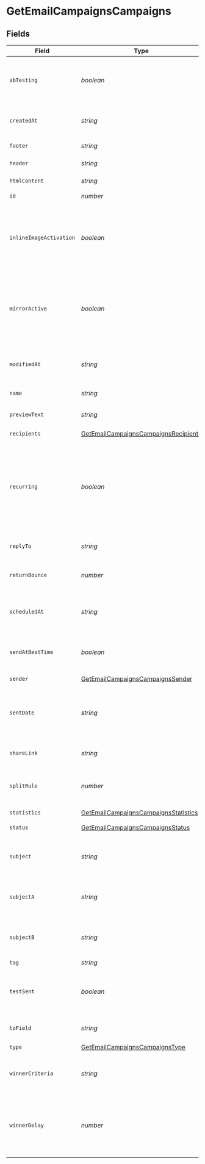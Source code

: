 # GetEmailCampaignsCampaigns


## Fields

| Field                                                                                                                                                                                                             | Type                                                                                                                                                                                                              | Required                                                                                                                                                                                                          | Description                                                                                                                                                                                                       | Example                                                                                                                                                                                                           |
| ----------------------------------------------------------------------------------------------------------------------------------------------------------------------------------------------------------------- | ----------------------------------------------------------------------------------------------------------------------------------------------------------------------------------------------------------------- | ----------------------------------------------------------------------------------------------------------------------------------------------------------------------------------------------------------------- | ----------------------------------------------------------------------------------------------------------------------------------------------------------------------------------------------------------------- | ----------------------------------------------------------------------------------------------------------------------------------------------------------------------------------------------------------------- |
| `abTesting`                                                                                                                                                                                                       | *boolean*                                                                                                                                                                                                         | :heavy_minus_sign:                                                                                                                                                                                                | Status of A/B Test for the campaign. abTesting = false means it is disabled, & abTesting = true means it is enabled.                                                                                              | true                                                                                                                                                                                                              |
| `createdAt`                                                                                                                                                                                                       | *string*                                                                                                                                                                                                          | :heavy_check_mark:                                                                                                                                                                                                | Creation UTC date-time of the campaign (YYYY-MM-DDTHH:mm:ss.SSSZ)                                                                                                                                                 | 2017-05-01T12:30:00Z                                                                                                                                                                                              |
| `footer`                                                                                                                                                                                                          | *string*                                                                                                                                                                                                          | :heavy_check_mark:                                                                                                                                                                                                | Footer of the campaign                                                                                                                                                                                            | [DEFAULT_FOOTER]                                                                                                                                                                                                  |
| `header`                                                                                                                                                                                                          | *string*                                                                                                                                                                                                          | :heavy_check_mark:                                                                                                                                                                                                | Header of the campaign                                                                                                                                                                                            | [DEFAULT_HEADER]                                                                                                                                                                                                  |
| `htmlContent`                                                                                                                                                                                                     | *string*                                                                                                                                                                                                          | :heavy_check_mark:                                                                                                                                                                                                | HTML content of the campaign                                                                                                                                                                                      | This is my HTML Content                                                                                                                                                                                           |
| `id`                                                                                                                                                                                                              | *number*                                                                                                                                                                                                          | :heavy_check_mark:                                                                                                                                                                                                | ID of the campaign                                                                                                                                                                                                | 12                                                                                                                                                                                                                |
| `inlineImageActivation`                                                                                                                                                                                           | *boolean*                                                                                                                                                                                                         | :heavy_minus_sign:                                                                                                                                                                                                | Status of inline image. inlineImageActivation = false means image can’t be embedded, & inlineImageActivation = true means image can be embedded, in the email.                                                    | true                                                                                                                                                                                                              |
| `mirrorActive`                                                                                                                                                                                                    | *boolean*                                                                                                                                                                                                         | :heavy_minus_sign:                                                                                                                                                                                                | Status of mirror links in campaign. mirrorActive = false means mirror links are deactivated, & mirrorActive = true means mirror links are activated, in the campaign                                              | true                                                                                                                                                                                                              |
| `modifiedAt`                                                                                                                                                                                                      | *string*                                                                                                                                                                                                          | :heavy_check_mark:                                                                                                                                                                                                | UTC date-time of last modification of the campaign (YYYY-MM-DDTHH:mm:ss.SSSZ)                                                                                                                                     | 2017-05-01T12:30:00Z                                                                                                                                                                                              |
| `name`                                                                                                                                                                                                            | *string*                                                                                                                                                                                                          | :heavy_check_mark:                                                                                                                                                                                                | Name of the campaign                                                                                                                                                                                              | EN - Sales Summer 2017                                                                                                                                                                                            |
| `previewText`                                                                                                                                                                                                     | *string*                                                                                                                                                                                                          | :heavy_minus_sign:                                                                                                                                                                                                | Preview text or preheader of the email campaign                                                                                                                                                                   | Thanks for your order!                                                                                                                                                                                            |
| `recipients`                                                                                                                                                                                                      | [GetEmailCampaignsCampaignsRecipients](../../models/shared/getemailcampaignscampaignsrecipients.md)                                                                                                               | :heavy_check_mark:                                                                                                                                                                                                | N/A                                                                                                                                                                                                               |                                                                                                                                                                                                                   |
| `recurring`                                                                                                                                                                                                       | *boolean*                                                                                                                                                                                                         | :heavy_minus_sign:                                                                                                                                                                                                | FOR TRIGGER ONLY ! Type of trigger campaign.recurring = false means contact can receive the same Trigger campaign only once, & recurring = true means contact can receive the same Trigger campaign several times | true                                                                                                                                                                                                              |
| `replyTo`                                                                                                                                                                                                         | *string*                                                                                                                                                                                                          | :heavy_check_mark:                                                                                                                                                                                                | Email defined as the "Reply to" of the campaign                                                                                                                                                                   | replyto@domain.com                                                                                                                                                                                                |
| `returnBounce`                                                                                                                                                                                                    | *number*                                                                                                                                                                                                          | :heavy_minus_sign:                                                                                                                                                                                                | Total number of non-delivered campaigns for a particular campaign id.                                                                                                                                             | 5                                                                                                                                                                                                                 |
| `scheduledAt`                                                                                                                                                                                                     | *string*                                                                                                                                                                                                          | :heavy_minus_sign:                                                                                                                                                                                                | UTC date-time on which campaign is scheduled (YYYY-MM-DDTHH:mm:ss.SSSZ)                                                                                                                                           | 2017-06-01T12:30:00Z                                                                                                                                                                                              |
| `sendAtBestTime`                                                                                                                                                                                                  | *boolean*                                                                                                                                                                                                         | :heavy_minus_sign:                                                                                                                                                                                                | It is true if you have chosen to send your campaign at best time, otherwise it is false                                                                                                                           | true                                                                                                                                                                                                              |
| `sender`                                                                                                                                                                                                          | [GetEmailCampaignsCampaignsSender](../../models/shared/getemailcampaignscampaignssender.md)                                                                                                                       | :heavy_check_mark:                                                                                                                                                                                                | N/A                                                                                                                                                                                                               |                                                                                                                                                                                                                   |
| `sentDate`                                                                                                                                                                                                        | *string*                                                                                                                                                                                                          | :heavy_minus_sign:                                                                                                                                                                                                | Sent UTC date-time of the campaign (YYYY-MM-DDTHH:mm:ss.SSSZ). Only available if 'status' of the campaign is 'sent'                                                                                               | 2018-12-01T16:30:00Z                                                                                                                                                                                              |
| `shareLink`                                                                                                                                                                                                       | *string*                                                                                                                                                                                                          | :heavy_minus_sign:                                                                                                                                                                                                | Link to share the campaign on social medias                                                                                                                                                                       | http://dhh.brevo.com/fhsgccc.html?t=9865448900                                                                                                                                                                    |
| `splitRule`                                                                                                                                                                                                       | *number*                                                                                                                                                                                                          | :heavy_minus_sign:                                                                                                                                                                                                | The size of your ab-test groups. Only available if `abTesting` flag of the campaign is `true`                                                                                                                     | 25                                                                                                                                                                                                                |
| `statistics`                                                                                                                                                                                                      | [GetEmailCampaignsCampaignsStatistics](../../models/shared/getemailcampaignscampaignsstatistics.md)                                                                                                               | :heavy_check_mark:                                                                                                                                                                                                | N/A                                                                                                                                                                                                               |                                                                                                                                                                                                                   |
| `status`                                                                                                                                                                                                          | [GetEmailCampaignsCampaignsStatus](../../models/shared/getemailcampaignscampaignsstatus.md)                                                                                                                       | :heavy_check_mark:                                                                                                                                                                                                | Status of the campaign                                                                                                                                                                                            | sent                                                                                                                                                                                                              |
| `subject`                                                                                                                                                                                                         | *string*                                                                                                                                                                                                          | :heavy_minus_sign:                                                                                                                                                                                                | Subject of the campaign. Only available if `abTesting` flag of the campaign is `false`                                                                                                                            | 20% OFF for 2017 Summer Sales                                                                                                                                                                                     |
| `subjectA`                                                                                                                                                                                                        | *string*                                                                                                                                                                                                          | :heavy_minus_sign:                                                                                                                                                                                                | Subject A of the ab-test campaign. Only available if `abTesting` flag of the campaign is `true`                                                                                                                   | Discover the New Collection!                                                                                                                                                                                      |
| `subjectB`                                                                                                                                                                                                        | *string*                                                                                                                                                                                                          | :heavy_minus_sign:                                                                                                                                                                                                | Subject B of the ab-test campaign. Only available if `abTesting` flag of the campaign is `true`                                                                                                                   | Want to discover the New Collection?                                                                                                                                                                              |
| `tag`                                                                                                                                                                                                             | *string*                                                                                                                                                                                                          | :heavy_minus_sign:                                                                                                                                                                                                | Tag of the campaign                                                                                                                                                                                               | Newsletter                                                                                                                                                                                                        |
| `testSent`                                                                                                                                                                                                        | *boolean*                                                                                                                                                                                                         | :heavy_check_mark:                                                                                                                                                                                                | Retrieved the status of test email sending. (true=Test email has been sent  false=Test email has not been sent)                                                                                                   | true                                                                                                                                                                                                              |
| `toField`                                                                                                                                                                                                         | *string*                                                                                                                                                                                                          | :heavy_minus_sign:                                                                                                                                                                                                | Customisation of the "to" field of the campaign                                                                                                                                                                   | {FNAME} {LNAME}                                                                                                                                                                                                   |
| `type`                                                                                                                                                                                                            | [GetEmailCampaignsCampaignsType](../../models/shared/getemailcampaignscampaignstype.md)                                                                                                                           | :heavy_check_mark:                                                                                                                                                                                                | Type of campaign                                                                                                                                                                                                  | classic                                                                                                                                                                                                           |
| `winnerCriteria`                                                                                                                                                                                                  | *string*                                                                                                                                                                                                          | :heavy_minus_sign:                                                                                                                                                                                                | Criteria for the winning version. Only available if `abTesting` flag of the campaign is `true`                                                                                                                    | open                                                                                                                                                                                                              |
| `winnerDelay`                                                                                                                                                                                                     | *number*                                                                                                                                                                                                          | :heavy_minus_sign:                                                                                                                                                                                                | The duration of the test in hours at the end of which the winning version will be sent. Only available if `abTesting` flag of the campaign is `true`                                                              | 50                                                                                                                                                                                                                |